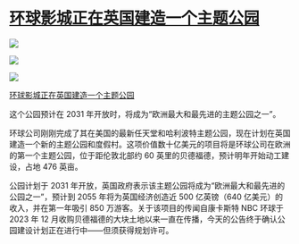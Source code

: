 # [环球影城正在英国建造一个主题公园](https://github.com/jaaleng/jaaleng.github.io/issues/206)

 ![](https://camo.githubusercontent.com/bb5719286641f25f59deef2b0557fc44d74459d878c00567be8a61578825fd3f/68747470733a2f2f7069632e696d6764642e63632f6974656d2f3637663763373535323138646532393963616133663664362e6a7067)
 
<!--more-->

![](https://camo.githubusercontent.com/73c15b2005d408a4408d6bc6698391801c4a49cc3daa9247b871715d5c22fedf/68747470733a2f2f7069632e696d6764642e63632f6974656d2f3637663763373534323138646532393963616133663664352e6a7067)

 ![](https://camo.githubusercontent.com/85235baf382f02024dbc5f9d884c153f2811ac6a76075d486272e63355a27a33/68747470733a2f2f7069632e696d6764642e63632f6974656d2f3637663763356466323138646532393963616133663335322e6a7067)

[环球影城正在英国建造一个主题公园](https://www.theverge.com/news/645705/universal-studios-uk-theme-park-resort-plans)

这个公园预计在 2031 年开放时，将成为“欧洲最大和最先进的主题公园之一”。

环球公司刚刚完成了其在美国的最新任天堂和哈利波特主题公园，现在计划在英国建造一个新的主题公园和度假村。这项价值数十亿美元的项目将是环球公司在欧洲的第一个主题公园，位于距伦敦北部约 60 英里的贝德福德，预计明年开始动工建设，占地 476 英亩。

公园计划于 2031 年开放，英国政府表示该主题公园将成为“欧洲最大和最先进的公园之一”，预计到 2055 年将为英国经济创造近 500 亿英镑（640 亿美元）的收入，并在第一年吸引 850 万游客。关于该项目的传闻自康卡斯特 NBC 环球于 2023 年 12 月收购贝德福德的大块土地以来一直在传播，今天的公告终于确认公园建设计划正在进行中——但须获得规划许可。

